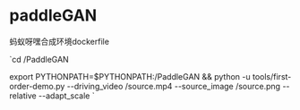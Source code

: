 # paddleGAN
蚂蚁呀嘿合成环境dockerfile

`cd /PaddleGAN

export PYTHONPATH=$PYTHONPATH:/PaddleGAN && python -u tools/first-order-demo.py  --driving_video /source.mp4  --source_image /source.png --relative --adapt_scale
`
